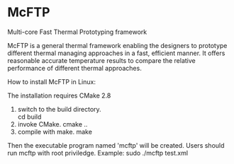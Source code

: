 # McFTP
Multi-core Fast Thermal Prototyping framework

McFTP is a general thermal framework enabling the designers to prototype
different thermal managing approaches in a fast, efficient manner. 
It offers reasonable accurate temperature results to compare the relative 
performance of different thermal approaches.

How to install McFTP in Linux:

The installation requires CMake 2.8
1. switch to the build directory.  
	cd build
2. invoke CMake. 
	cmake ..
3. compile with make.
	make
	
Then the executable program named 'mcftp' will be created.
Users should run mcftp with root priviledge.
Example:
	sudo ./mcftp test.xml
